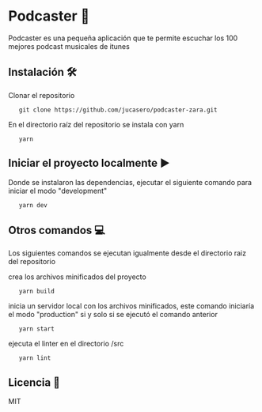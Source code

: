 # Podcaster 🎵

Podcaster es una pequeña aplicación que te permite escuchar los 100 mejores podcast musicales de itunes

## Instalación 🛠

Clonar el repositorio

```
   git clone https://github.com/jucasero/podcaster-zara.git
```

En el directorio raíz del repositorio se instala con yarn

```
   yarn
```

## Iniciar el proyecto localmente ▶

Donde se instalaron las dependencias, ejecutar el siguiente comando para iniciar el modo "development"

```
   yarn dev
```

## Otros comandos 💻

Los siguientes comandos se ejecutan igualmente desde el directorio raiz del repositorio

crea los archivos minificados del proyecto

```
   yarn build
```

inicia un servidor local con los archivos minificados, este comando iniciaría el modo "production" si y solo si se ejecutó el comando anterior

```
   yarn start
```

ejecuta el linter en el directorio /src

```
   yarn lint
```

## Licencia 📓

MIT
